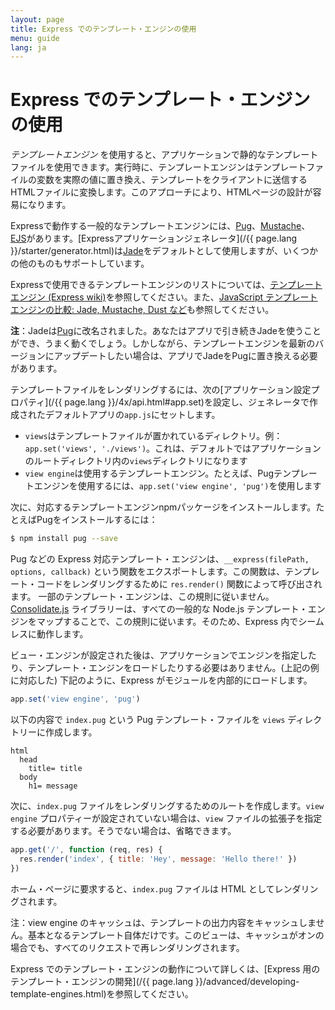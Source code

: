 ```yaml
---
layout: page
title: Express でのテンプレート・エンジンの使用
menu: guide
lang: ja
---
```


# Express でのテンプレート・エンジンの使用

_テンプレートエンジン_ を使用すると、アプリケーションで静的なテンプレートファイルを使用できます。実行時に、テンプレートエンジンはテンプレートファイルの変数を実際の値に置き換え、テンプレートをクライアントに送信するHTMLファイルに変換します。このアプローチにより、HTMLページの設計が容易になります。

Expressで動作する一般的なテンプレートエンジンには、[Pug](https://pugjs.org/api/getting-started.html)、[Mustache](https://www.npmjs.com/package/mustache)、[EJS](https://www.npmjs.com/package/ejs)があります。[Expressアプリケーションジェネレータ](/{{ page.lang }}/starter/generator.html)は[Jade](https://www.npmjs.com/package/jade)をデフォルトとして使用しますが、いくつかの他のものもサポートしています。

Expressで使用できるテンプレートエンジンのリストについては、[テンプレートエンジン (Express wiki)](https://github.com/strongloop/express/wiki#template-engines)を参照してください。また、[JavaScript テンプレートエンジンの比較: Jade, Mustache, Dust など](https://strongloop.com/strongblog/compare-javascript-templates-jade-mustache-dust/)も参照してください。

<div class="doc-box doc-notice" markdown="1">

**注**：Jadeは[Pug](https://www.npmjs.com/package/pug)に改名されました。あなたはアプリで引き続きJadeを使うことができ、うまく動くでしょう。しかしながら、テンプレートエンジンを最新のバージョンにアップデートしたい場合は、アプリでJadeをPugに置き換える必要があります。

</div>

テンプレートファイルをレンダリングするには、次の[アプリケーション設定プロパティ](/{{ page.lang }}/4x/api.html#app.set)を設定し、ジェネレータで作成されたデフォルトアプリの`app.js`にセットします。

* `views`はテンプレートファイルが置かれているディレクトリ。例：`app.set('views', './views')`。これは、デフォルトではアプリケーションのルートディレクトリ内の`views`ディレクトリになります
* `view engine`は使用するテンプレートエンジン。たとえば、Pugテンプレートエンジンを使用するには、`app.set('view engine', 'pug')`を使用します

次に、対応するテンプレートエンジンnpmパッケージをインストールします。たとえばPugをインストールするには：

```sh
$ npm install pug --save
```

<div class="doc-box doc-notice" markdown="1">

Pug などの Express 対応テンプレート・エンジンは、`__express(filePath, options, callback)` という関数をエクスポートします。この関数は、テンプレート・コードをレンダリングするために `res.render()` 関数によって呼び出されます。
一部のテンプレート・エンジンは、この規則に従いません。[Consolidate.js](https://www.npmjs.org/package/consolidate) ライブラリーは、すべての一般的な Node.js テンプレート・エンジンをマップすることで、この規則に従います。そのため、Express 内でシームレスに動作します。

</div>

ビュー・エンジンが設定された後は、アプリケーションでエンジンを指定したり、テンプレート・エンジンをロードしたりする必要はありません。(上記の例に対応した) 下記のように、Express がモジュールを内部的にロードします。

```js
app.set('view engine', 'pug')
```

以下の内容で `index.pug` という Pug テンプレート・ファイルを `views` ディレクトリーに作成します。

```pug
html
  head
    title= title
  body
    h1= message
```

次に、`index.pug` ファイルをレンダリングするためのルートを作成します。`view engine` プロパティーが設定されていない場合は、`view` ファイルの拡張子を指定する必要があります。そうでない場合は、省略できます。

```js
app.get('/', function (req, res) {
  res.render('index', { title: 'Hey', message: 'Hello there!' })
})
```

ホーム・ページに要求すると、`index.pug` ファイルは HTML としてレンダリングされます。

注：view engine のキャッシュは、テンプレートの出力内容をキャッシュしません。基本となるテンプレート自体だけです。このビューは、キャッシュがオンの場合でも、すべてのリクエストで再レンダリングされます。

Express でのテンプレート・エンジンの動作について詳しくは、[Express 用のテンプレート・エンジンの開発](/{{ page.lang }}/advanced/developing-template-engines.html)を参照してください。
